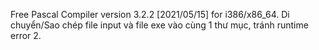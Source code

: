 Free Pascal Compiler version 3.2.2 [2021/05/15] for i386/x86_64.
Di chuyển/Sao chép file input và file exe vào cùng 1 thư mục, tránh runtime error 2.
